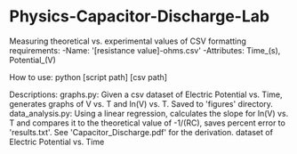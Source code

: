 # Physics-Capacitor-Discharge-Lab

Measuring theoretical vs. experimental values of 
CSV formatting requirements: 
-Name: '[resistance value]-ohms.csv'
-Attributes: Time_(s), Potential_(V)

How to use: 
python [script path] [csv path]

Descriptions: 
graphs.py: 
Given a csv dataset of Electric Potential vs. Time, generates graphs of V vs. T and ln(V) vs. T. Saved to 'figures' directory.
data_analysis.py: 
Using a linear regression, calculates the slope for ln(V) vs. T and compares it to the theoretical value of -1/(RC), saves percent error to 'results.txt'.
See 'Capacitor_Discharge.pdf' for the derivation. 
dataset of Electric Potential vs. Time

